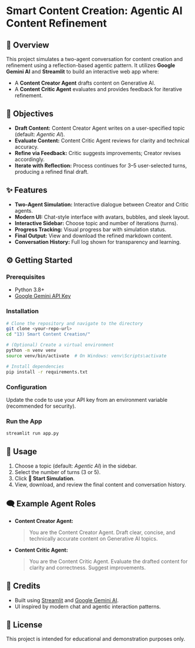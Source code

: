 # Smart Content Creation: Agentic AI Content Refinement

## 🚀 Overview
This project simulates a two-agent conversation for content creation and refinement using a reflection-based agentic pattern. It utilizes **Google Gemini AI** and **Streamlit** to build an interactive web app where:

- A **Content Creator Agent** drafts content on Generative AI.
- A **Content Critic Agent** evaluates and provides feedback for iterative refinement.

## 🎯 Objectives
- **Draft Content:** Content Creator Agent writes on a user-specified topic (default: *Agentic AI*).
- **Evaluate Content:** Content Critic Agent reviews for clarity and technical accuracy.
- **Refine via Feedback:** Critic suggests improvements; Creator revises accordingly.
- **Iterate with Reflection:** Process continues for 3–5 user-selected turns, producing a refined final draft.

## ✨ Features
- **Two-Agent Simulation:** Interactive dialogue between Creator and Critic agents.
- **Modern UI:** Chat-style interface with avatars, bubbles, and sleek layout.
- **Interactive Sidebar:** Choose topic and number of iterations (turns).
- **Progress Tracking:** Visual progress bar with simulation status.
- **Final Output:** View and download the refined markdown content.
- **Conversation History:** Full log shown for transparency and learning.

## ⚙️ Getting Started

### Prerequisites
- Python 3.8+
- [Google Gemini API Key](https://ai.google.dev/)

### Installation
```bash
# Clone the repository and navigate to the directory
git clone <your-repo-url>
cd "13) Smart Content Creation/"

# (Optional) Create a virtual environment
python -m venv venv
source venv/bin/activate  # On Windows: venv\Scripts\activate

# Install dependencies
pip install -r requirements.txt
```

### Configuration
Update the code to use your API key from an environment variable (recommended for security).

### Run the App
```bash
streamlit run app.py
```

## 🧠 Usage
1. Choose a topic (default: *Agentic AI*) in the sidebar.
2. Select the number of turns (3 or 5).
3. Click **🚀 Start Simulation**.
4. View, download, and review the final content and conversation history.

## 🗨️ Example Agent Roles

- **Content Creator Agent:**  
  > You are the Content Creator Agent. Draft clear, concise, and technically accurate content on Generative AI topics.

- **Content Critic Agent:**  
  > You are the Content Critic Agent. Evaluate the drafted content for clarity and correctness. Suggest improvements.

## 🙌 Credits
- Built using [Streamlit](https://streamlit.io/) and [Google Gemini AI](https://ai.google.dev/).
- UI inspired by modern chat and agentic interaction patterns.

## 📄 License
This project is intended for educational and demonstration purposes only.

